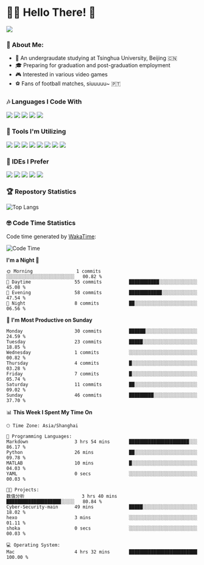 # 😶‍🌫️ Hello There! 🤩
![](Walt.jpeg)
### 🫣 About Me:

- 🏫 An undergraudate studying at Tsinghua University, Beijing 🇨🇳
- 🎓 Preparing for graduation and post-graduation employment
- 🎮 Interested in various video games
- ⚽ Fans of football matches, siuuuuu~ 🇵🇹

### 🎶 Languages I Code With

![](https://img.shields.io/badge/Python-purple?logo=python) ![](https://img.shields.io/badge/C++-blue?logo=cplusplus) ![](https://img.shields.io/badge/Typescript-darkblue?logo=typescript) ![](https://img.shields.io/badge/Javascript-orange?logo=javascript) ![](https://img.shields.io/badge/Rust-yellow?logo=rust) 

### 👀 Tools I'm Utilizing

![](https://img.shields.io/badge/Pytorch-darkred?logo=pytorch) ![](https://img.shields.io/badge/Torch_Geometric-red?logo=pyg) ![](https://img.shields.io/badge/Jupyter-yellow?logo=jupyter) ![](https://img.shields.io/badge/OpenCV-blue?logo=opencv) ![](https://img.shields.io/badge/React-darkblue?logo=react) ![](https://img.shields.io/badge/mysql-3C5280?logo=Mysql) ![](https://img.shields.io/badge/OpenAI-green?logo=openai) ![](https://img.shields.io/badge/Node.JS-darkgreen?logo=nodedotjs) 

### 🤔 IDEs I Prefer

![](https://img.shields.io/badge/Visual_Studio-darkpink?logo=visualstudio) ![](https://img.shields.io/badge/VSCode-blue?logo=visualstudiocode) ![](https://img.shields.io/badge/Ps-darkblue?logo=adobephotoshop) ![](https://img.shields.io/badge/Pr-purple?logo=adobepremierepro) ![](https://img.shields.io/badge/Office-red?logo=microsoft)

### 🏆 Repostory Statistics

![Top Langs](https://github-readme-stats.vercel.app/api/top-langs/?username=EkkoXiao&layout=compact)

### 🤓 Code Time Statistics

Code time generated by [WakaTime](https://wakatime.com/):

<!--START_SECTION:waka-->
![Code Time](http://img.shields.io/badge/Code%20Time-27%20hrs%2024%20mins-blue)

**I'm a Night 🦉** 

```text
🌞 Morning                1 commits           ░░░░░░░░░░░░░░░░░░░░░░░░░   00.82 % 
🌆 Daytime                55 commits          ███████████░░░░░░░░░░░░░░   45.08 % 
🌃 Evening                58 commits          ████████████░░░░░░░░░░░░░   47.54 % 
🌙 Night                  8 commits           ██░░░░░░░░░░░░░░░░░░░░░░░   06.56 % 
```
📅 **I'm Most Productive on Sunday** 

```text
Monday                   30 commits          ██████░░░░░░░░░░░░░░░░░░░   24.59 % 
Tuesday                  23 commits          █████░░░░░░░░░░░░░░░░░░░░   18.85 % 
Wednesday                1 commits           ░░░░░░░░░░░░░░░░░░░░░░░░░   00.82 % 
Thursday                 4 commits           █░░░░░░░░░░░░░░░░░░░░░░░░   03.28 % 
Friday                   7 commits           █░░░░░░░░░░░░░░░░░░░░░░░░   05.74 % 
Saturday                 11 commits          ██░░░░░░░░░░░░░░░░░░░░░░░   09.02 % 
Sunday                   46 commits          █████████░░░░░░░░░░░░░░░░   37.70 % 
```


📊 **This Week I Spent My Time On** 

```text
🕑︎ Time Zone: Asia/Shanghai

💬 Programming Languages: 
Markdown                 3 hrs 54 mins       ██████████████████████░░░   86.17 % 
Python                   26 mins             ██░░░░░░░░░░░░░░░░░░░░░░░   09.78 % 
MATLAB                   10 mins             █░░░░░░░░░░░░░░░░░░░░░░░░   04.03 % 
YAML                     0 secs              ░░░░░░░░░░░░░░░░░░░░░░░░░   00.03 % 

🐱‍💻 Projects: 
数值分析                     3 hrs 40 mins       ████████████████████░░░░░   80.84 % 
Cyber-Security-main      49 mins             █████░░░░░░░░░░░░░░░░░░░░   18.02 % 
hexo                     3 mins              ░░░░░░░░░░░░░░░░░░░░░░░░░   01.11 % 
shoka                    0 secs              ░░░░░░░░░░░░░░░░░░░░░░░░░   00.03 % 

💻 Operating System: 
Mac                      4 hrs 32 mins       █████████████████████████   100.00 % 
```


<!--END_SECTION:waka-->
<!--
**EkkoXiao/EkkoXiao** is a ✨ _special_ ✨ repository because its `README.md` (this file) appears on your GitHub profile.

Here are some ideas to get you started:

- 🔭 I’m currently working on ...
- 🌱 I’m currently learning ...
- 👯 I’m looking to collaborate on ...
- 🤔 I’m looking for help with ...
- 💬 Ask me about ...
- 📫 How to reach me: ...
- 😄 Pronouns: ...
- ⚡ Fun fact: ...
-->
